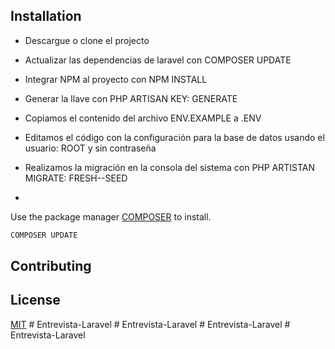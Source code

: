 
## Installation

* Descargue o clone el projecto

* Actualizar las dependencias de laravel con COMPOSER UPDATE

* Integrar NPM al proyecto con NPM INSTALL

* Generar la llave con PHP ARTISAN KEY: GENERATE

* Copiamos el contenido del archivo ENV.EXAMPLE a .ENV

* Editamos el código con la configuración para la base de datos usando el usuario: ROOT y sin contraseña

* Realizamos la migración en la consola del sistema con PHP ARTISTAN MIGRATE: FRESH--SEED

* 

Use the package manager [COMPOSER](https://getcomposer.org/) to install.

```bash
COMPOSER UPDATE
```



## Contributing


## License
[MIT](https://choosealicense.com/licenses/mit/)
#   E n t r e v i s t a - L a r a v e l 
 
 #   E n t r e v i s t a - L a r a v e l 
 
 #   E n t r e v i s t a - L a r a v e l 
 
 #   E n t r e v i s t a - L a r a v e l  
 